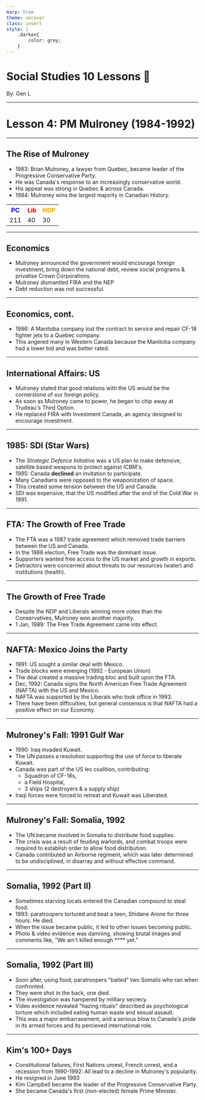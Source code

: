 ```yaml
---
marp: true
theme: uncover
class: invert
style: |
    .darken{
        color: grey;
    }
---
```


# <!--fit-->Social Studies 10 Lessons :book:

<span class="darken">By:</span> Gen L

<!--_footer: In partnership with Hyperion University, 2023-->

---
<!--paginate: true-->
# Lesson 4: PM Mulroney (1984-1992)

---

## The Rise of Mulroney

* 1983: Brian Mulroney, a lawyer from Quebec, became leader of the Progressive Conservative Party.
* He was Canada's response to an increasingly conservative world.
* His appeal was strong in Quebec & across Canada.
* 1984: Mulroney wins the largest majority in Canadian History.

<table>
    <tr>
        <th style="color: blue">PC</th>
        <th style="color: red">Lib</th>
        <th style="color: orange">NDP</th>
    </tr>
    <tr>
        <td>211</td>
        <td>40</td>
        <td>30</td>
    </tr>
</table>

---

## Economics

* Mulroney announced the government would encourage foreign investment, bring down the national debt, review social programs & privatise Crown Corporations.
* Mulroney dismantled FIRA and the NEP
* Debt reduction was not successful.

---

## Economics, cont.

* 1986: A Manitoba company lost the contract to service and repair CF-18 fighter jets to a Quebec company.
* This angered many in Western Canada because the Manitoba company had a lower bid and was better rated.

---

## International Affairs: US

* Mulroney stated that good relations with the US would be the cornerstone of our foreign policy.
* As soon as Mulroney came to power, he began to chip away at Trudeau's Third Option.
* He replaced FIRA with Investment Canada, an agency designed to encourage investment.

---

## 1985: SDI (Star Wars)

* The *Strategic Defence Initiative* was a US plan to make defensive, satellite based weapons to protect against ICBM's.
* 1985: Canada **declined** an invitation to participate.
* Many Canadians were opposed to the weaponization of space.
* This created some tension between the US and Canada.
* SDI was expensive, that the US modified after the end of the Cold War in 1991.

---

## FTA: The Growth of Free Trade

* The FTA was a 1987 trade agreement which removed trade barriers between the US and Canada.
* In the 1988 election, Free Trade was the dominant issue.
* Supporters wanted free access to the US market and growth in exports.
* Detractors were concerned about threats to our resources (water) and institutions (health).

---

## The Growth of Free Trade

* Despite the NDP and Liberals winning more votes than the Conservatives, Mulroney won another majority.
* 1 Jan, 1989: The Free Trade Agreement came into effect.

---

## NAFTA: Mexico Joins the Party

* 1991: US sought a similar deal with Mexico.
* Trade blocks were emerging (1992 - European Union)
* The deal created a massive trading bloc and built upon the FTA.
* Dec, 1992: Canada signs the North American Free Trade Agreement (NAFTA) with the US and Mexico.
* NAFTA was supported by the Liberals who took office in 1993.
* There have been difficulties, but general consensus is that NAFTA had a positive effect on our Economy.

---

## Mulroney's Fall: 1991 Gulf War

* 1990: Iraq invaded Kuwait.
* The UN passes a resolution supporting the use of force to liberate Kuwait.
* Canada was part of the US les coalition, contributing:
    * Squadron of CF-18s,
    * a Field Hospital,
    * 3 ships (2 destroyers & a supply ship)
* Iraqi forces were forced to retreat and Kuwait was Liberated.

---

## Mulroney's Fall: Somalia, 1992

* The UN became involved in Somalia to distribute food supplies.
* The crisis was a result of feuding warlords, and combat troops were required to establish order to allow food distribution.
* Canada contributed an Airborne regiment, which was later determined to be undisciplined, in disarray and without effective command.

---

## Somalia, 1992 (Part II)

* Sometimes starving locals entered the Canadian compound to steal food.
* 1993: paratroopers tortured and beat a teen, Shidane Arone for three hours. He died.
* When the issue became public, it led to other issues becoming public.
* Photo & video evidence was damning, showing brutal images and comments like, "We ain't killed enough **** yet."

---

## Somalia, 1992 (Part III)

* Soon after, using food, paratroopers "baited" two Somalis who ran when confronted.
* They were shot in the back, one died.
* The investigation was hampered by military secrecy.
* Video evidence revealed "hazing rituals" described as psychological torture which included eating human waste and sexual assault.
* This was a major embarrassment, and a serious blow to Canada's pride in its armed forces and its percieved international role.

---

## Kim's 100+ Days

* Constitutional failures, First Nations unrest, French unrest, and a recession from 1990-1992: All lead to a decline in Mulroney's popularity.
* He resigned in June 1993
* Kim Campbell became the leader of the Progressive Conservative Party.
* She became Canada's first (non-elected) female Prime Minister.